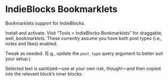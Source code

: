 # IndieBlocks Bookmarklets
Bookmarklets support for IndieBlocks.

Install and activate. Visit “Tools > IndieBlocks Bookmarklets” for draggable, well, bookmarklets. These currently assume you have both post types (i.e., notes and likes) enabled.

Tweak as needed. (E.g., update the `post_type` query argument to better suit your setup.)

Selected text is sanitized—use at your own risk, though!—and then copied into the relevant block’s inner blocks.
